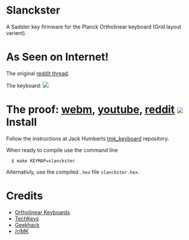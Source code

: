 Slanckster
==========
A Sadster key firmware for the Planck Ortholinear keyboard (Grid layout varient).


As Seen on Internet!
====================

The original [reddit thread][sadreddit].

The keyboard:
<img src="http://i.imgur.com/rXijFNm.jpg"></img>

The proof: [webm][webm], [youtube][youtube], [reddit][sadgifreddit]
<img src="http://i.imgur.com/wqZcfad.gif"></img>
Install
=======

Follow the instructions at Jack Humberts [tmk_keyboard][jacktmk] repository.

When ready to compile use the command line

      $ make KEYMAP=slanckster

Alternativly, use the compiled `.hex` file `slanckster.hex`.

Credits
=======

* [Ortholinear Keyboards][ortho]
* [TechKeys][techkeys]
* [Geekhack][geekhack]
* [/r/MK][rmk]

[webm]: http://gfycat.com/ifr/CloseCalculatingBufflehead
[youtube]: https://www.youtube.com/watch?v=i6ZAdQMa8qU
[ortho]: http://ortholinearkeyboards.com/
[jacktmk]: https://github.com/jackhumbert/tmk_keyboard/tree/master/keyboard/planck 
[sadreddit]: http://redd.it/3bxgev 
[sadgifreddit]:http://redd.it/3c7xtx
[geekhack]: http://geekhack.org
[rmk]: http://reddit.com/r/mechanicalkeyboards
[techkeys]: http://techkeys.us/
